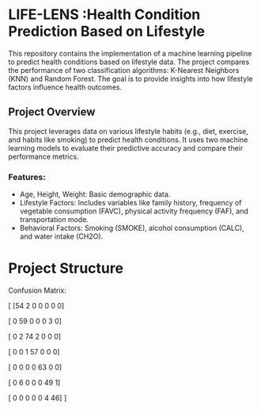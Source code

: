 
# LIFE-LENS :Health Condition Prediction Based on Lifestyle
This repository contains the implementation of a machine learning pipeline to predict health conditions based on lifestyle data. The project compares the performance of two classification algorithms: K-Nearest Neighbors (KNN) and Random Forest. The goal is to provide insights into how lifestyle factors influence health outcomes.

## Project Overview

This project leverages data on various lifestyle habits (e.g., diet, exercise, and habits like smoking) to predict health conditions. It uses two machine learning models to evaluate their predictive accuracy and compare their performance metrics.

### Features:

* Age, Height, Weight: Basic demographic data.
* Lifestyle Factors: Includes variables like family history, frequency of vegetable consumption (FAVC), physical activity frequency (FAF), and transportation mode.
* Behavioral Factors: Smoking (SMOKE), alcohol consumption (CALC), and water intake (CH2O).



# Project Structure

Confusion Matrix:

[ [54  2  0  0  0  0  0]

 [ 0 59  0  0  0  3  0]

 [ 0  2 74  2  0  0  0]

 [ 0  0  1 57  0  0  0]

 [ 0  0  0  0 63  0  0]

 [ 0  6  0  0  0 49  1]

 [ 0  0  0  0  0  4 46] ]
